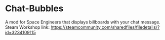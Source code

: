 # Chat-Bubbles
A mod for Space Engineers that displays billboards with your chat message.
Steam Workshop link: https://steamcommunity.com/sharedfiles/filedetails/?id=3234109115
